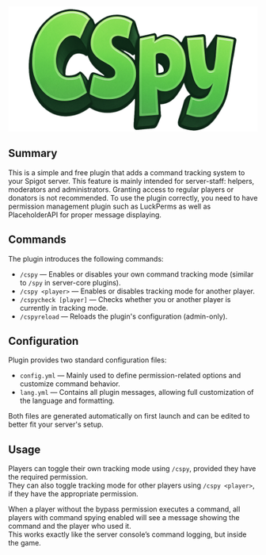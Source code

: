 ![CSpy Logo](./assets/logo.png)
## Summary
This is a simple and free plugin that adds a command tracking system to your Spigot server. This feature is mainly intended for server-staff: helpers, moderators and administrators. Granting access to regular players or donators is not recommended. To use the plugin correctly, you need to have permission management plugin such as LuckPerms as well as PlaceholderAPI for proper message displaying.

## Commands
The plugin introduces the following commands:
- `/cspy` — Enables or disables your own command tracking mode (similar to `/spy` in server-core plugins).
- `/cspy <player>` — Enables or disables tracking mode for another player.
- `/cspycheck [player]` — Checks whether you or another player is currently in tracking mode.
- `/cspyreload` — Reloads the plugin's configuration (admin-only).

## Configuration
Plugin provides two standard configuration files:

- `config.yml` — Mainly used to define permission-related options and customize command behavior.
- `lang.yml` — Contains all plugin messages, allowing full customization of the language and formatting.

Both files are generated automatically on first launch and can be edited to better fit your server's setup.

## Usage
Players can toggle their own tracking mode using `/cspy`, provided they have the required permission.  
They can also toggle tracking mode for other players using `/cspy <player>`, if they have the appropriate permission.

When a player without the bypass permission executes a command, all players with command spying enabled will see a message showing the command and the player who used it.  
This works exactly like the server console’s command logging, but inside the game.

